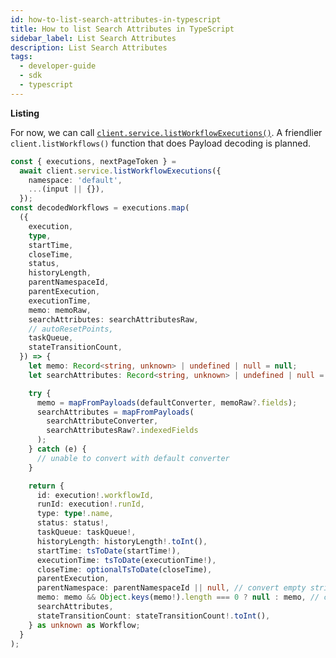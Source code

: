 ```yaml
---
id: how-to-list-search-attributes-in-typescript
title: How to list Search Attributes in TypeScript
sidebar_label: List Search Attributes
description: List Search Attributes
tags:
  - developer-guide
  - sdk
  - typescript
---
```


**Listing**

For now, we can call [`client.service.listWorkflowExecutions()`](https://typescript.temporal.io/api/classes/proto.temporal.api.workflowservice.v1.WorkflowService-1#listworkflowexecutions). A friendlier `client.listWorkflows()` function that does Payload decoding is planned.

```ts
const { executions, nextPageToken } =
  await client.service.listWorkflowExecutions({
    namespace: 'default',
    ...(input || {}),
  });
const decodedWorkflows = executions.map(
  ({
    execution,
    type,
    startTime,
    closeTime,
    status,
    historyLength,
    parentNamespaceId,
    parentExecution,
    executionTime,
    memo: memoRaw,
    searchAttributes: searchAttributesRaw,
    // autoResetPoints,
    taskQueue,
    stateTransitionCount,
  }) => {
    let memo: Record<string, unknown> | undefined | null = null;
    let searchAttributes: Record<string, unknown> | undefined | null = null;

    try {
      memo = mapFromPayloads(defaultConverter, memoRaw?.fields);
      searchAttributes = mapFromPayloads(
        searchAttributeConverter,
        searchAttributesRaw?.indexedFields
      );
    } catch (e) {
      // unable to convert with default converter
    }

    return {
      id: execution!.workflowId,
      runId: execution!.runId,
      type: type!.name,
      status: status!,
      taskQueue: taskQueue!,
      historyLength: historyLength!.toInt(),
      startTime: tsToDate(startTime!),
      executionTime: tsToDate(executionTime!),
      closeTime: optionalTsToDate(closeTime),
      parentExecution,
      parentNamespace: parentNamespaceId || null, // convert empty string to null
      memo: memo && Object.keys(memo!).length === 0 ? null : memo, // convert empty object to null
      searchAttributes,
      stateTransitionCount: stateTransitionCount!.toInt(),
    } as unknown as Workflow;
  }
);
```
